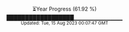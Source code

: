 <p align="center">
⏳Year Progress (61.92 %) <br>
██████████████████▁▁▁▁▁▁▁▁▁▁▁▁ <br>
<sub>Updated: Tue, 15 Aug 2023 00:07:47 GMT</sub>
</p>

